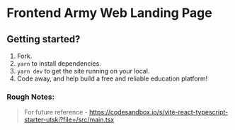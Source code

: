 # Frontend Army Web Landing Page

## Getting started?

1. Fork.
1. `yarn` to install dependencies.
1. `yarn dev` to get the site running on your local.
1. Code away, and help build a free and reliable education platform!

### Rough Notes:

> For future reference - https://codesandbox.io/s/vite-react-typescript-starter-utski?file=/src/main.tsx
